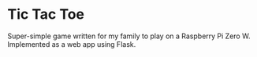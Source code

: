 # Tic Tac Toe

Super-simple game written for my family to play on a Raspberry Pi Zero W. Implemented as a web app
using Flask.
